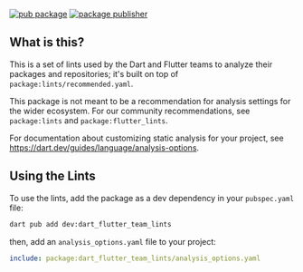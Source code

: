 [![pub package](https://img.shields.io/pub/v/dart_flutter_team_lints.svg)](https://pub.dev/packages/dart_flutter_team_lints)
[![package publisher](https://img.shields.io/pub/publisher/dart_flutter_team_lints.svg)](https://pub.dev/packages/dart_flutter_team_lints/publisher)

## What is this?

This is a set of lints used by the Dart and Flutter teams to analyze their
packages and repositories; it's built on top of
`package:lints/recommended.yaml`.

This package is not meant to be a recommendation for analysis settings for the
wider ecosystem. For our community recommendations, see `package:lints` and
`package:flutter_lints`.

For documentation about customizing static analysis for your project, see
https://dart.dev/guides/language/analysis-options.

## Using the Lints

To use the lints, add the package as a dev dependency
in your `pubspec.yaml` file:

```bash
dart pub add dev:dart_flutter_team_lints
```

then, add an `analysis_options.yaml` file to your project:

```yaml
include: package:dart_flutter_team_lints/analysis_options.yaml
```
